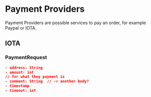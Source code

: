 # Payment Providers
Payment Providers are possible services to pay an order, for example Paypal or IOTA.

## IOTA 

### PaymentRequest
```json
- address: String
- amount: int
// for what they payment is
- comment: String  // -> another body?
- timestamp
- timeout: int
```